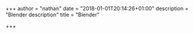 +++
author = "nathan"
date = "2018-01-01T20:14:26+01:00"
description = "Blender description"
title = "Blender"

+++
